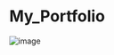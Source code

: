 # My_Portfolio


![image](https://github.com/Viraj2296/My_Portfolio/assets/137486117/3420af10-d726-4112-95d0-326f130479d0)
